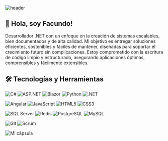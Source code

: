 ![header](https://capsule-render.vercel.app/api?type=venom&height=300&text=Bienvenidos%20a%20mi%20perfil!&fontAlign=50&fontAlignY=40&color=0:EEFF00,100:a82da8)







## 👋 Hola, soy Facundo!
Desarrollador .NET con un enfoque en la creación de sistemas escalables, bien documentados y de alta calidad. Mi objetivo es entregar soluciones eficientes, sostenibles y fáciles de mantener, diseñadas para soportar el crecimiento futuro sin complicaciones. Estoy comprometido con la escritura de código limpio y estructurado, asegurando aplicaciones óptimas, comprensibles y fácilmente extensibles.

## 🛠️ Tecnologías y Herramientas
<!-- Backend -->
![C#](https://img.shields.io/badge/Code-C%23-239120?logo=c-sharp&logoColor=white&style=for-the-badge) 
![ASP.NET](https://img.shields.io/badge/Framework-ASP.NET-5C2D91?logo=dotnet&logoColor=white&style=for-the-badge) 
![Blazor](https://img.shields.io/badge/Framework-Blazor-512BD4?logo=blazor&logoColor=white&style=for-the-badge) 
![Python](https://img.shields.io/badge/Language-Python-3776AB?logo=python&logoColor=white&style=for-the-badge) 
![.NET](https://img.shields.io/badge/Framework-.NET-512BD4?logo=dotnet&logoColor=white&style=for-the-badge) 

<!-- Frontend -->
![Angular](https://img.shields.io/badge/Framework-Angular-DD0031?logo=angular&logoColor=white&style=for-the-badge) 
![JavaScript](https://img.shields.io/badge/Language-JavaScript-F7DF1E?logo=javascript&logoColor=black&style=for-the-badge) 
![HTML5](https://img.shields.io/badge/Markup-HTML5-E34F26?logo=html5&logoColor=white&style=for-the-badge) 
![CSS3](https://img.shields.io/badge/Style-CSS3-1572B6?logo=css3&logoColor=white&style=for-the-badge) 

<!-- Databases -->
![SQL Server](https://img.shields.io/badge/Database-SQL%20Server-CC2927?logo=microsoft-sql-server&logoColor=white&style=for-the-badge) 
![Redis](https://img.shields.io/badge/Database-Redis-DC382D?logo=redis&logoColor=white&style=for-the-badge) 
![PostgreSQL](https://img.shields.io/badge/Database-PostgreSQL-336791?logo=postgresql&logoColor=white&style=for-the-badge) 
![MySQL](https://img.shields.io/badge/Database-MySQL-4479A1?logo=mysql&logoColor=white&style=for-the-badge) 

<!-- Otros -->
![Git](https://img.shields.io/badge/Version%20Control-Git-F05032?logo=git&logoColor=white&style=for-the-badge) 
![Scrum](https://img.shields.io/badge/Methodology-Scrum-6DB33F?logo=scrum&logoColor=white&style=for-the-badge) 

![Mi cápsula](https://capsule-render.vercel.app/api?type=waving&color=gradient&height=100&section=footer)



